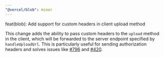 ```yaml
---
"@vercel/blob": minor
---
```


feat(blob): Add support for custom headers in client upload method

This change adds the ability to pass custom headers to the `upload` method in the client, which will be forwarded to the server endpoint specified by `handleUploadUrl`. This is particularly useful for sending authorization headers and solves issues like [#796](https://github.com/vercel/storage/issues/796) and [#420](https://github.com/vercel/storage/issues/420).